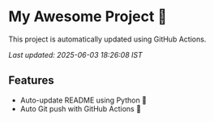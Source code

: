 # My Awesome Project 🚀

This project is automatically updated using GitHub Actions.

_Last updated: 2025-06-03 18:26:08 IST_

## Features
- Auto-update README using Python 🐍
- Auto Git push with GitHub Actions 🤖

